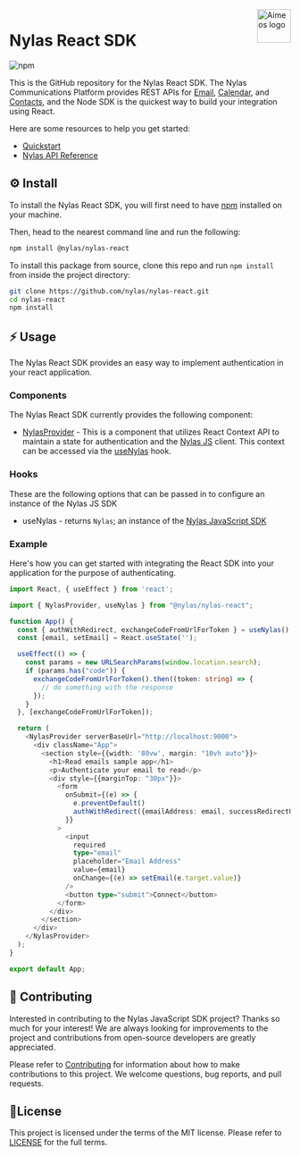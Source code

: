 <a href="https://www.nylas.com/">
    <img src="https://brand.nylas.com/assets/downloads/logo_horizontal_png/Nylas-Logo-Horizontal-Blue_.png" alt="Aimeos logo" title="Aimeos" align="right" height="60" />
</a>

# Nylas React SDK

![npm](https://img.shields.io/npm/v/@nylas/nylas-react)

This is the GitHub repository for the Nylas React SDK. The Nylas Communications Platform provides REST APIs for [Email](https://developer.nylas.com/docs/connectivity/email/), [Calendar](https://developer.nylas.com/docs/connectivity/calendar/), and [Contacts](https://developer.nylas.com/docs/connectivity/contacts/), and the Node SDK is the quickest way to build your integration using React.

Here are some resources to help you get started:

- [Quickstart](https://developer.nylas.com/docs/the-basics/quickstart/)
- [Nylas API Reference](https://developer.nylas.com/docs/api/)


## ⚙️ Install

To install the Nylas React SDK, you will first need to have [npm](https://www.npmjs.com/get-npm) installed on your machine.

Then, head to the nearest command line and run the following:
```bash
npm install @nylas/nylas-react
```

To install this package from source, clone this repo and run `npm install` from inside the project directory:

```bash
git clone https://github.com/nylas/nylas-react.git
cd nylas-react
npm install
```

## ⚡️ Usage

The Nylas React SDK provides an easy way to implement authentication in your react application.

### Components

The Nylas React SDK currently provides the following component:

* [NylasProvider](src/nylas-provider.tsx) - This is a component that utilizes React Context API to maintain a state for authentication and the [Nylas JS](https://github.com/nylas/nylas-js) client. This context can be accessed via the [useNylas](https://github.com/nylas/nylas-react#useNylas) hook.

### Hooks
These are the following options that can be passed in to configure an instance of the Nylas JS SDK

* useNylas - returns `Nylas`; an instance of the [Nylas JavaScript SDK](https://github.com/nylas/nylas-js)

### Example
Here's how you can get started with integrating the React SDK into your application for the purpose of authenticating.

```typescript jsx
import React, { useEffect } from 'react';

import { NylasProvider, useNylas } from "@nylas/nylas-react";

function App() {
  const { authWithRedirect, exchangeCodeFromUrlForToken } = useNylas();
  const [email, setEmail] = React.useState('');

  useEffect(() => {
    const params = new URLSearchParams(window.location.search);
    if (params.has("code")) {
      exchangeCodeFromUrlForToken().then((token: string) => {
        // do something with the response
      });
    }
  }, [exchangeCodeFromUrlForToken]);

  return (
    <NylasProvider serverBaseUrl="http://localhost:9000">
      <div className="App">
        <section style={{width: '80vw', margin: "10vh auto"}}>
          <h1>Read emails sample app</h1>
          <p>Authenticate your email to read</p>
          <div style={{marginTop: "30px"}}>
            <form
              onSubmit={(e) => {
                e.preventDefault()
                authWithRedirect({emailAddress: email, successRedirectUrl: "/success"})
              }}
            >
              <input
                required
                type="email"
                placeholder="Email Address"
                value={email}
                onChange={(e) => setEmail(e.target.value)}
              />
              <button type="submit">Connect</button>
            </form>
          </div>
        </section>
      </div>
    </NylasProvider>
  );
}

export default App;
```

## 💙 Contributing

Interested in contributing to the Nylas JavaScript SDK project? Thanks so much for your interest! We are always looking for improvements to the project and contributions from open-source developers are greatly appreciated.

Please refer to [Contributing](Contributing.md) for information about how to make contributions to this project. We welcome questions, bug reports, and pull requests.

## 📝License

This project is licensed under the terms of the MIT license. Please refer to [LICENSE](LICENSE.txt) for the full terms. 


